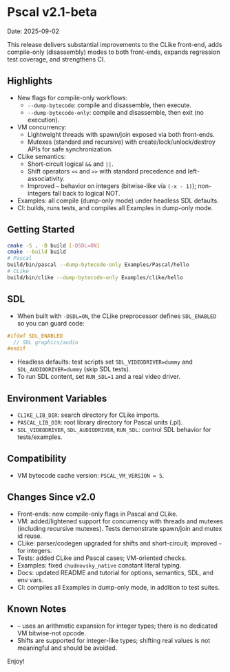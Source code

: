 # Pscal v2.1-beta

Date: 2025-09-02

This release delivers substantial improvements to the CLike front-end, adds compile-only (disassembly) modes to both front-ends, expands regression test coverage, and strengthens CI.

## Highlights
- New flags for compile-only workflows:
  - `--dump-bytecode`: compile and disassemble, then execute.
  - `--dump-bytecode-only`: compile and disassemble, then exit (no execution).
- VM concurrency:
  - Lightweight threads with spawn/join exposed via both front-ends.
  - Mutexes (standard and recursive) with create/lock/unlock/destroy APIs for safe synchronization.
- CLike semantics:
  - Short-circuit logical `&&` and `||`.
  - Shift operators `<<` and `>>` with standard precedence and left-associativity.
  - Improved `~` behavior on integers (bitwise-like via `(-x - 1)`); non-integers fall back to logical NOT.
- Examples: all compile (dump-only mode) under headless SDL defaults.
- CI: builds, runs tests, and compiles all Examples in dump-only mode.

## Getting Started
```sh
cmake -S . -B build [-DSDL=ON]
cmake --build build
# Pascal
build/bin/pascal --dump-bytecode-only Examples/Pascal/hello
# CLike
build/bin/clike --dump-bytecode-only Examples/clike/hello
```

## SDL
- When built with `-DSDL=ON`, the CLike preprocessor defines `SDL_ENABLED` so you can guard code:

```c
#ifdef SDL_ENABLED
  // SDL graphics/audio
#endif
```

- Headless defaults: test scripts set `SDL_VIDEODRIVER=dummy` and `SDL_AUDIODRIVER=dummy` (skip SDL tests).
- To run SDL content, set `RUN_SDL=1` and a real video driver.

## Environment Variables
- `CLIKE_LIB_DIR`: search directory for CLike imports.
- `PASCAL_LIB_DIR`: root library directory for Pascal units (.pl).
- `SDL_VIDEODRIVER`, `SDL_AUDIODRIVER`, `RUN_SDL`: control SDL behavior for tests/examples.

## Compatibility
- VM bytecode cache version: `PSCAL_VM_VERSION = 5`.

## Changes Since v2.0
- Front-ends: new compile-only flags in Pascal and CLike.
- VM: added/lightened support for concurrency with threads and mutexes (including recursive mutexes). Tests demonstrate spawn/join and mutex id reuse.
- CLike: parser/codegen upgraded for shifts and short-circuit; improved `~` for integers.
- Tests: added CLike and Pascal cases; VM-oriented checks.
- Examples: fixed `chudnovsky_native` constant literal typing.
- Docs: updated README and tutorial for options, semantics, SDL, and env vars.
- CI: compiles all Examples in dump-only mode, in addition to test suites.

## Known Notes
- `~` uses an arithmetic expansion for integer types; there is no dedicated VM bitwise-not opcode.
- Shifts are supported for integer-like types; shifting real values is not meaningful and should be avoided.

Enjoy!
